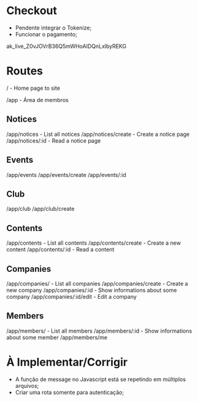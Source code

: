 # Checkout
- Pendente integrar o Tokenize;
- Funcionar o pagamento;








ak_live_Z0vJOVrB36Q5mWHoAIDQnLxlbyREKG










# Routes

/ - Home page to site

/app - Área de membros




## Notices
/app/notices - List all notices
/app/notices/create - Create a notice page
/app/notices/:id - Read a notice page

## Events
/app/events
/app/events/create
/app/events/:id

## Club
/app/club
/app/club/create

## Contents
/app/contents - List all contents
/app/contents/create - Create a new content
/app/contents/:id - Read a content

## Companies
/app/companies/ - List all companies
/app/companies/create - Create a new company
/app/companies/:id - Show informations about some company
/app/companies/:id/edit - Edit a company

## Members
/app/members/ - List all members
/app/members/:id - Show informations about some member
/app/members/me





# À Implementar/Corrigir
- A função de message no Javascript está se repetindo em múltiplos arquivos;
- Criar uma rota somente para autenticação;